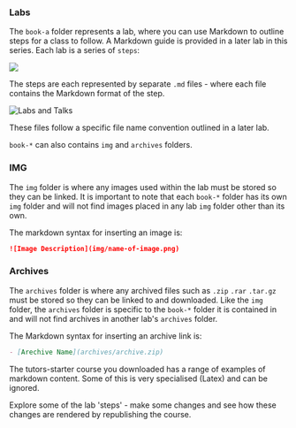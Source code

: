 ### Labs

The `book-a` folder represents a lab, where you can use Markdown to outline steps for a class to follow. A Markdown guide is provided in a later lab in this series. Each lab is a series of `steps`:

![](/Users/edeleastar/repo/tutors/tutors-docs/topic-01/unit-1/book-b/img/07x.png)

The steps are each represented by separate `.md` files - where each file contains the Markdown format of the step. 

![Labs and Talks](img/f4.png)

These files follow a specific file name convention outlined in a later lab.

`book-*` can also contains `img` and `archives` folders.

### IMG

The `img` folder is where any images used within the lab must be stored so they can be linked. It is important to note that each `book-*` folder has its own `img` folder and will not find images placed in any lab `img` folder other than its own.

The markdown syntax for inserting an image is:

~~~md
![Image Description](img/name-of-image.png)
~~~

### Archives

The `archives` folder is where any archived files such as `.zip` `.rar` `.tar.gz` must be stored so they can be linked to and downloaded. Like the `img` folder, the `archives` folder is specific to the `book-*` folder it is contained in and will not find archives in another lab's `archives` folder.

The Markdown syntax for inserting an archive link is:

~~~md
- [Arechive Name](archives/archive.zip)
~~~

The tutors-starter course you downloaded has a range of examples of markdown content. Some of this is very specialised (Latex) and can be ignored.

Explore some of the lab 'steps' - make some changes and see how these changes are rendered by republishing the course.
